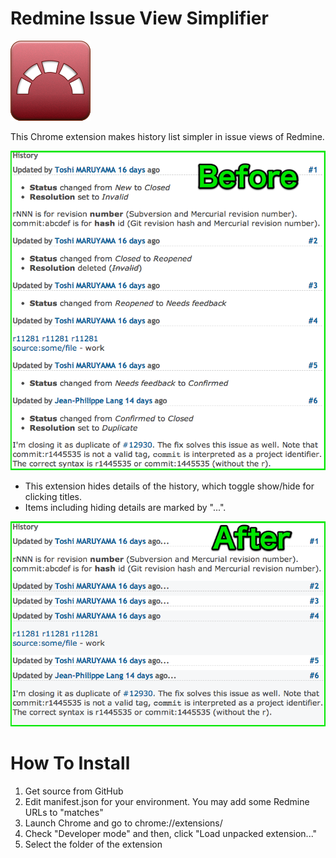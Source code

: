 # Redmine Issue View Simplifier

![](extension/img/icon128.png)

This Chrome extension makes history list simpler in issue views of Redmine.

![](web/before.png)

* This extension hides details of the history, which toggle show/hide for clicking titles.
* Items including hiding details are marked by "...".

![](web/after.png)

# How To Install

1. Get source from GitHub
2. Edit manifest.json for your environment. You may add some Redmine URLs to "matches"
3. Launch Chrome and go to chrome://extensions/
4. Check "Developer mode" and then, click "Load unpacked extension..."
5. Select the folder of the extension

